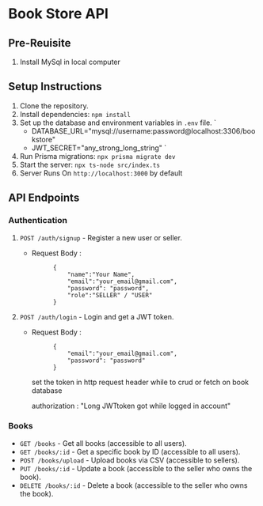 # Book Store API

## Pre-Reuisite
1. Install MySql in local computer


## Setup Instructions

1. Clone the repository.
2. Install dependencies: `npm install`
3. Set up the database and environment variables in `.env` file.
   `
   - DATABASE_URL="mysql://username:password@localhost:3306/bookstore"
   - JWT_SECRET="any_strong_long_string"
  `
4. Run Prisma migrations: `npx prisma migrate dev`
5. Start the server: `npx ts-node src/index.ts`
6. Server Runs On `http://localhost:3000` by default

## API Endpoints

### Authentication

1. `POST /auth/signup` - Register a new user or seller.
    - Request Body :
                
                {
                    "name":"Your Name",
                    "email":"your_email@gmail.com",
                    "password": "password",
                    "role":"SELLER" / "USER"
                }

2. `POST /auth/login` - Login and get a JWT token.
    - Request Body :
  
                {
                    "email":"your_email@gmail.com",
                    "password": "password"
                }

        set the token in http request header while to crud or fetch on book database

        authorization : "Long JWTtoken got while logged in account"

### Books

- `GET /books` - Get all books (accessible to all users).
- `GET /books/:id` - Get a specific book by ID (accessible to all users).
- `POST /books/upload` - Upload books via CSV (accessible to sellers).
- `PUT /books/:id` - Update a book (accessible to the seller who owns the book).
- `DELETE /books/:id` - Delete a book (accessible to the seller who owns the book).
